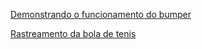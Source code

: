 
[Demonstrando o funcionamento do bumper](https://www.youtube.com/watch?v=rNZpCDG0dA0)

[Rastreamento da bola de tenis](https://www.youtube.com/watch?v=6hqyjvee2-M)

